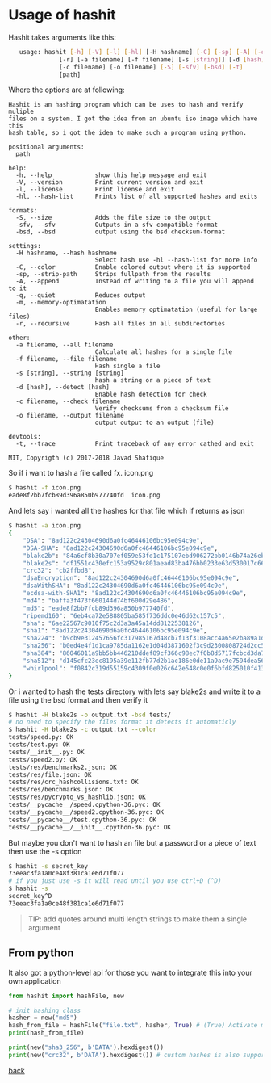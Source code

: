 <link rel="shortcut icon" type="image/png" href="favicon.ico"/>

# Usage of hashit

Hashit takes arguments like this:
```bash
   usage: hashit [-h] [-V] [-l] [-hl] [-H hashname] [-C] [-sp] [-A] [-q] [-m]
              [-r] [-a filename] [-f filename] [-s [string]] [-d [hash]]
              [-c filename] [-o filename] [-S] [-sfv] [-bsd] [-t]
              [path]
```

Where the options are at following:

[//]: # (Nicely generated by argparse)

```
Hashit is an hashing program which can be uses to hash and verify muliple
files on a system. I got the idea from an ubuntu iso image which have this
hash table, so i got the idea to make such a program using python.

positional arguments:
  path

help:
  -h, --help            show this help message and exit
  -V, --version         Print current version and exit
  -l, --license         Print license and exit
  -hl, --hash-list      Prints list of all supported hashes and exits

formats:
  -S, --size            Adds the file size to the output
  -sfv, --sfv           Outputs in a sfv compatible format
  -bsd, --bsd           output using the bsd checksum-format

settings:
  -H hashname, --hash hashname
                        Select hash use -hl --hash-list for more info
  -C, --color           Enable colored output where it is supported
  -sp, --strip-path     Strips fullpath from the results
  -A, --append          Instead of writing to a file you will append to it
  -q, --quiet           Reduces output
  -m, --memory-optimatation
                        Enables memory optimatation (useful for large files)
  -r, --recursive       Hash all files in all subdirectories

other:
  -a filename, --all filename
                        Calculate all hashes for a single file
  -f filename, --file filename
                        Hash single a file
  -s [string], --string [string]
                        hash a string or a piece of text
  -d [hash], --detect [hash]
                        Enable hash detection for check
  -c filename, --check filename
                        Verify checksums from a checksum file
  -o filename, --output filename
                        output output to an output (file)

devtools:
  -t, --trace           Print traceback of any error cathed and exit

MIT, Copyrigth (c) 2017-2018 Javad Shafique

```

So if i want to hash a file called fx. icon.png
```bash
$ hashit -f icon.png
eade8f2bb7fcb89d396a850b977740fd  icon.png
```
And lets say i wanted all the hashes for that file
which if returns as json
```bash
$ hashit -a icon.png
{
    "DSA": "8ad122c24304690d6a0fc46446106bc95e094c9e",
    "DSA-SHA": "8ad122c24304690d6a0fc46446106bc95e094c9e",
    "blake2b": "84a6cf8b30a707ef059e53fd1c175107ebd906272bb0146b74a26ebfc43c0811a4c936b0717004eadbd753512277f3443dd1671785e99fdbe80391d58ecf7e8c",
    "blake2s": "df1551c430efc153a9529c801aead83ba476bb0233e63d530017c6607d926df1",
    "crc32": "cb2ffbd8",
    "dsaEncryption": "8ad122c24304690d6a0fc46446106bc95e094c9e",
    "dsaWithSHA": "8ad122c24304690d6a0fc46446106bc95e094c9e",
    "ecdsa-with-SHA1": "8ad122c24304690d6a0fc46446106bc95e094c9e",
    "md4": "baffa3f473f660144d74bf600d29e486",
    "md5": "eade8f2bb7fcb89d396a850b977740fd",
    "ripemd160": "6eb4ca72e588805ba585f736ddc0e46d62c157c5",
    "sha": "6ae22567c9010f75c2d3a3a45a14dd8122538126",
    "sha1": "8ad122c24304690d6a0fc46446106bc95e094c9e",
    "sha224": "b9cb9e312457656fc317985167d48cb7f13f3108acc4a65e2ba89a1d",
    "sha256": "b0ed4e4f1d1ca9785da1162e1d04d3871602f3c9d2300808724d2cc526bdbede",
    "sha384": "86046011a9bb5bb446210ddef89cf366c98ec7f0b8d5717fcbcd3da7fc7484150756f14c157c8eeb47e724256c5ba2e9",
    "sha512": "d145cfc23ec8195a39e112fb77d2b1ac186e0de11a9ac9e7594dea56db15fc6a2048ff3dbe4430a26d29ef3de39ebe68b3d526926e373a97127a775ed1ac9f46",
    "whirlpool": "f0842c319d55159c4309f0e026c642e548c0e0f6bfd825010f41352bd0a1b78f6c4b04ae80c7a58fde755b1dc9b9ad986cdc55fa94bdd5b2d4caf004c9e53121"
}
```

Or i wanted to hash the tests directory with lets say blake2s and write it to a file using the bsd format and then verify it
```bash
$ hashit -H blake2s -o output.txt -bsd tests/
# no need to specify the files format it detects it automaticly
$ hashit -H blake2s -c output.txt --color
tests/speed.py: OK
tests/test.py: OK
tests/__init__.py: OK
tests/speed2.py: OK
tests/res/benchmarks2.json: OK
tests/res/file.json: OK
tests/res/crc_hashcollisions.txt: OK
tests/res/benchmarks.json: OK
tests/res/pycrypto_vs_hashlib.json: OK
tests/__pycache__/speed.cpython-36.pyc: OK
tests/__pycache__/speed2.cpython-36.pyc: OK
tests/__pycache__/test.cpython-36.pyc: OK
tests/__pycache__/__init__.cpython-36.pyc: OK
```

But maybe you don't want to hash an file but a password or a piece of text then use the -s option
```bash
$ hashit -s secret_key
73eeac3fa1a0ce48f381ca1e6d71f077
# if you just use -s it will read until you use ctrl+D (^D) 
$ hashit -s
secret_key^D
73eeac3fa1a0ce48f381ca1e6d71f077
```
> TIP: add quotes around multi length strings to make them a single argument

## From python
It also got a python-level api for those you want to integrate this into your own application
```py
from hashit import hashFile, new

# init hashing class
hasher = new("md5")
hash_from_file = hashFile("file.txt", hasher, True) # (True) Activate memory optimatation, faster for larger files
print(hash_from_file)

print(new("sha3_256", b'DATA').hexdigest())
print(new("crc32", b'DATA').hexdigest()) # custom hashes is also supported
```
[back](README.md)
